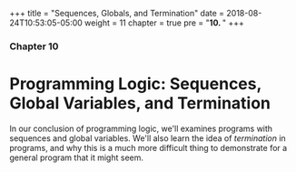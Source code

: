 +++
title = "Sequences, Globals, and Termination"
date = 2018-08-24T10:53:05-05:00
weight = 11
chapter = true
pre = "<b>10. </b>"
+++
### Chapter 10

# Programming Logic: Sequences, Global Variables, and Termination

In our conclusion of programming logic, we'll examines programs with sequences and global variables. We'll also learn the idea of *termination* in programs, and why this is a much more difficult thing to demonstrate for a general program that it might seem.